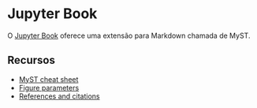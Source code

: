 # Jupyter Book

O [Jupyter Book](https://jupyterbook.org) oferece uma extensão para Markdown chamada de MyST.

## Recursos

- [MyST cheat sheet](https://jupyterbook.org/reference/cheatsheet.html)
- [Figure parameters](https://jupyterbook.org/content/figures.html#figure-parameters)
- [References and citations](https://jupyterbook.org/content/citations.html)

